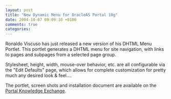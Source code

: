 ```yaml
---
layout: post
title: "New Dynamic Menu for OracleAS Portal 10g"
date: 2004-10-07 09:09:10 +0100
comments: true
categories:
---
```

Ronaldo Viscuso has just released a new version of his DHTML Menu Portlet. This portlet generates a DHTML menu for site navigation, with links to pages and subpages from a selected page group.

Stylesheet, height, width, mouse-over behavior, etc. are all configurable via the "Edit Defaults" page, which allows for complete customization for pretty much any desired look & feel....

The portlet, screen shots and installation document are available on the [Portal Knowledge Exchange](http://portalstudio.oracle.com/pls/ops/opstudio.wwv_main.main?p_siteid=233&p_cornerid=497710).

